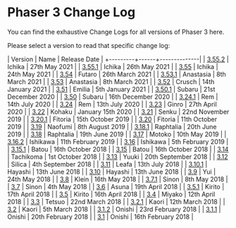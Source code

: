 # Phaser 3 Change Log

You can find the exhaustive Change Logs for all versions of Phaser 3 here.

Please select a version to read that specific change log:

| Version | Name | Release Date |
+---------+------+--------------|
| [3.55.2](3.55.2/CHANGELOG-v3.55.2.md) | Ichika | 27th May 2021 |
| [3.55.1](3.55.1/CHANGELOG-v3.55.1.md) | Ichika | 26th May 2021 |
| [3.55](3.55/CHANGELOG-v3.55.md) | Ichika | 24th May 2021 |
| [3.54](3.54/CHANGELOG-v3.54.md) | Futaro | 26th March 2021 |
| [3.53.1](3.53.1/CHANGELOG-v3.53.1.md) | Anastasia | 8th March 2021 |
| [3.53](3.53/CHANGELOG-v3.53.md) | Anastasia | 8th March 2021 |
| [3.52](3.52/CHANGELOG-v3.52.md) | Crusch | 14th January 2021 |
| [3.51](3.51/CHANGELOG-v3.51.md) | Emilia | 5th January 2021 |
| [3.50.1](3.50.1/CHANGELOG-v3.50.1.md) | Subaru | 21st December 2020 |
| [3.50](3.50/CHANGELOG-v3.50.md) | Subaru | 16th December 2020 |
| [3.24.1](3.24.1/CHANGELOG-v3.24.1.md) | Rem | 14th July 2020 |
| [3.24](3.24/CHANGELOG-v3.24.md) | Rem | 13th July 2020 |
| [3.23](3.23/CHANGELOG-v3.23.md) | Ginro | 27th April 2020 |
| [3.22](3.22/CHANGELOG-v3.22.md) | Kohaku | January 15th 2020 |
| [3.21](3.21/CHANGELOG-v3.21.md) | Senku | 22nd November 2019 |
| [3.20.1](3.20.1/CHANGELOG-v3.20.1.md) | Fitoria | 15th October 2019 |
| [3.20](3.20/CHANGELOG-v3.20.md) | Fitoria | 11th October 2019 |
| [3.19](3.19/CHANGELOG-v3.19.md) | Naofumi | 8th August 2019 |
| [3.18.1](3.18.1/CHANGELOG-v3.18.1.md) | Raphtalia | 20th June 2019 |
| [3.18](3.18/CHANGELOG-v3.18.md) | Raphtalia | 19th June 2019 |
| [3.17](3.17/CHANGELOG-v3.17.md) | Motoko | 10th May 2019 |
| [3.16.2](3.16.2/CHANGELOG-v3.16.2.md) | Ishikawa | 11th February 2019 |
| [3.16](3.16/CHANGELOG-v3.16.md) | Ishikawa | 5th February 2019 |
| [3.15.1](3.15.1/CHANGELOG-v3.15.1.md) | Batou | 16th October 2018 |
| [3.15](3.15/CHANGELOG-v3.15.md) | Batou | 16th October 2018 |
| [3.14](3.14/CHANGELOG-v3.14.md) | Tachikoma | 1st October 2018 |
| [3.13](3.13/CHANGELOG-v3.13.md) | Yuuki | 20th September 2018 |
| [3.12](3.12/CHANGELOG-v3.12.md) | Silica | 4th September 2018 |
| [3.11](3.11/CHANGELOG-v3.11.md) | Leafa | 13th July 2018 |
| [3.10.1](3.10.1/CHANGELOG-v3.10.1.md) | Hayashi | 13th June 2018 |
| [3.10](3.10/CHANGELOG-v3.10.md) | Hayashi | 13th June 2018 |
| [3.9](3.9/CHANGELOG-v3.9.md) | Yui | 24th May 2018 |
| [3.8](3.8/CHANGELOG-v3.8.md) | Klein | 16th May 2018 |
| [3.7.1](3.7.1/CHANGELOG-v3.7.1.md) | Sinon | 8th May 2018 |
| [3.7](3.7/CHANGELOG-v3.7.md) | Sinon | 4th May 2018 |
| [3.6](3.6/CHANGELOG-v3.6.md) | Asuna | 19th April 2018 |
| [3.5.1](3.5.1/CHANGELOG-v3.5.1.md) | Kirito | 17th April 2018 |
| [3.5](3.5/CHANGELOG-v3.5.md) | Kirito | 16th April 2018 |
| [3.4](3.4/CHANGELOG-v3.4.md) | Miyako | 12th April 2018 |
| [3.3](3.3/CHANGELOG-v3.3.md) | Tetsuo | 22nd March 2018 |
| [3.2.1](3.2.1/CHANGELOG-v3.2.1.md) | Kaori | 12th March 2018 |
| [3.2](3.2/CHANGELOG-v3.2.md) | Kaori | 5th March 2018 |
| [3.1.2](3.1.2/CHANGELOG-v3.1.2.md) | Onishi | 23rd February 2018 |
| [3.1.1](3.1.1/CHANGELOG-v3.1.1.md) | Onishi | 20th February 2018 |
| [3.1](3.1/CHANGELOG-v3.1.md) | Onishi | 16th February 2018 |
